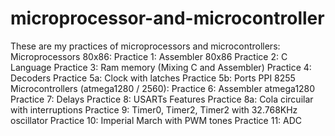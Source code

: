 # microprocessor-and-microcontroller
 These are my practices of microprocessors and microcontrollers:  Microprocessors 80x86: Practice 1: Assembler 80x86 Practice 2: C Language Practice 3: Ram memory (Mixing C and Assembler) Practice 4: Decoders Practice 5a: Clock with latches Practice 5b: Ports PPI 8255  Microcontrollers (atmega1280 / 2560):  Practice 6: Assembler atmega1280 Practice 7: Delays Practice 8: USARTs Features Practice 8a: Cola circuilar with interruptions Practice 9: Timer0, Timer2, Timer2 with 32.768KHz oscillator Practice 10: Imperial March with PWM tones Practice 11: ADC
